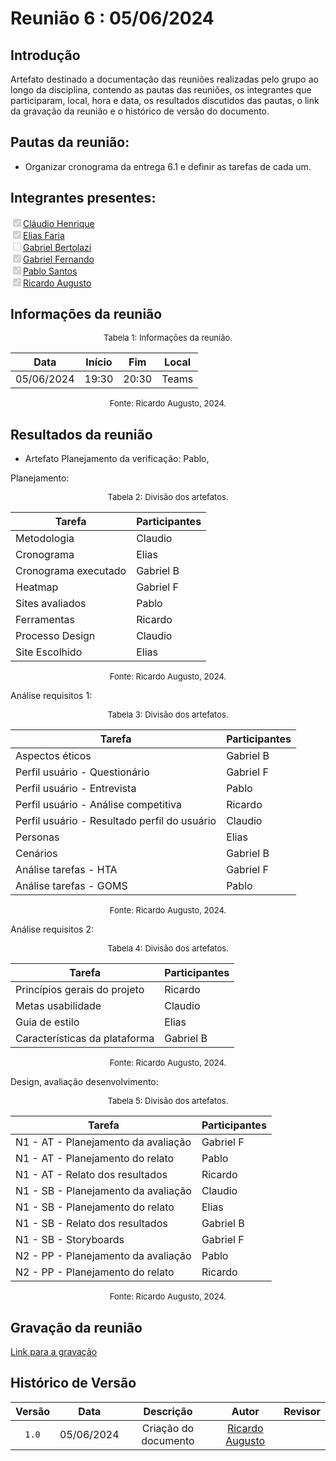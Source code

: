 # Reunião 6 : 05/06/2024

## Introdução

Artefato destinado a documentação das reuniões realizadas pelo grupo ao longo da disciplina, contendo as pautas das reuniões, os integrantes que participaram, local, hora e data, os resultados discutidos das pautas, o link da gravação da reunião e o histórico de versão do documento. 

## Pautas da reunião:

- Organizar cronograma da entrega 6.1 e definir as tarefas de cada um.

## Integrantes presentes:

<label><input type="checkbox" checked disabled>[Cláudio Henrique][ClaudioGH]</label><br>
<label><input type="checkbox" checked disabled>[Elias Faria][EliasGH]</label><br>
<label><input type="checkbox" disabled>[Gabriel Bertolazi][GabrielBGH]</label><br>
<label><input type="checkbox" checked disabled>[Gabriel Fernando][GabrielFGH]</label><br>
<label><input type="checkbox" checked disabled>[Pablo Santos][PabloGH]</label><br>
<label><input type="checkbox" checked disabled>[Ricardo Augusto][RicardoGH]</label><br>

## Informações da reunião

<font size="2" >
<p style="text-align: center"> Tabela 1: Informações da reunião. </p>
</font>
<center>
 
| Data | Início | Fim | Local |
|:-:|:-:|:-:|:-:|
| 05/06/2024 | 19:30 | 20:30 | Teams |

</center>
<font size="2" >
<p style="text-align: center"> Fonte: Ricardo Augusto, 2024. </p>
</font>

## Resultados da reunião
 
- Artefato Planejamento da verificação: Pablo, 

Planejamento:

<font size="2" >
<p style="text-align: center"> Tabela 2: Divisão dos artefatos. </p>
</font>
<center>

| Tarefa | Participantes |
|--------|--------------|
| Metodologia | Claudio |
| Cronograma | Elias |
| Cronograma executado | Gabriel B |
| Heatmap | Gabriel F |
| Sites avaliados | Pablo |
| Ferramentas | Ricardo |
| Processo Design | Claudio |
| Site Escolhido | Elias |

</center>
<font size="2" >
<p style="text-align: center"> Fonte: Ricardo Augusto, 2024. </p>
</font>

Análise requisitos 1:

<font size="2" >
<p style="text-align: center"> Tabela 3: Divisão dos artefatos. </p>
</font>
<center>

| Tarefa | Participantes |
|--------|--------------|
| Aspectos éticos | Gabriel B |
| Perfil usuário - Questionário | Gabriel F |
| Perfil usuário - Entrevista | Pablo |
| Perfil usuário - Análise competitiva | Ricardo |
| Perfil usuário - Resultado perfil do usuário | Claudio |
| Personas | Elias |
| Cenários | Gabriel B |
| Análise tarefas - HTA | Gabriel F |
| Análise tarefas - GOMS | Pablo |

</center>
<font size="2" >
<p style="text-align: center"> Fonte: Ricardo Augusto, 2024. </p>
</font>

Análise requisitos 2:

<font size="2" >
<p style="text-align: center"> Tabela 4: Divisão dos artefatos. </p>
</font>
<center>

| Tarefa | Participantes |
|--------|--------------|
| Princípios gerais do projeto | Ricardo |
| Metas usabilidade | Claudio |
| Guia de estilo | Elias |
| Características da plataforma | Gabriel B |

</center>
<font size="2" >
<p style="text-align: center"> Fonte: Ricardo Augusto, 2024. </p>
</font>

Design, avaliação desenvolvimento:

<font size="2" >
<p style="text-align: center"> Tabela 5: Divisão dos artefatos. </p>
</font>
<center>

| Tarefa | Participantes |
|--------|--------------|
| N1 - AT - Planejamento da avaliação | Gabriel F |
| N1 - AT - Planejamento do relato | Pablo |
| N1 - AT - Relato dos resultados | Ricardo |
| N1 - SB - Planejamento da avaliação | Claudio |
| N1 - SB - Planejamento do relato | Elias |
| N1 - SB - Relato dos resultados | Gabriel B |
| N1 - SB - Storyboards | Gabriel F |
| N2 - PP - Planejamento da avaliação | Pablo |
| N2 - PP - Planejamento do relato | Ricardo |

</center>
<font size="2" >
<p style="text-align: center"> Fonte: Ricardo Augusto, 2024. </p>
</font>


## Gravação da reunião

<!--- Disponibilizar o video e o link para o video  --->
[Link para a gravação]()

## Histórico de Versão

| Versão | Data | Descrição | Autor | Revisor
|:-:|:-:|:-:|:-:|:-:|
|`1.0`| 05/06/2024 | Criação do documento| [Ricardo Augusto][RicardoGH] |  |

[ClaudioGH]: https://github.com/claudiohsc
[EliasGH]: https://github.com/EliasOliver21
[GabrielBGH]: https://github.com/Bertolazi
[GabrielFGH]: https://github.com/MMcLovin
[PabloGH]: https://github.com/pabloheika
[RicardoGH]: https://www.github.com/avmricardo
